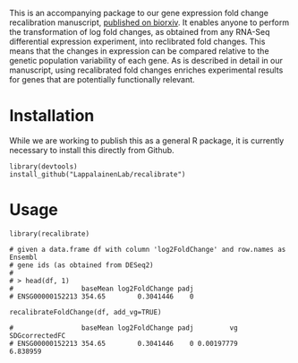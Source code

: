 
This is an accompanying package to our gene expression fold change recalibration
manuscript, [published on biorxiv](https://www.biorxiv.org/content/10.1101/2024.04.10.588830v1).
It enables anyone to perform the transformation of log fold changes, as obtained
from any RNA-Seq differential expression experiment, into reclibrated fold
changes. This means that the changes in expression can be compared relative
to the genetic population variability of each gene.
As is described in detail in our manuscript, using recalibrated fold changes
enriches experimental results for genes that are potentially functionally
relevant.

# Installation

While  we are working to publish this as a general R package, it is currently
necessary to install this directly from Github.

```{r}
library(devtools)
install_github("LappalainenLab/recalibrate")
```

# Usage

```{r}
library(recalibrate)

# given a data.frame df with column 'log2FoldChange' and row.names as Ensembl
# gene ids (as obtained from DESeq2)
#
# > head(df, 1)
#                 baseMean log2FoldChange padj
# ENSG00000152213 354.65        0.3041446    0

recalibrateFoldChange(df, add_vg=TRUE)

#                 baseMean log2FoldChange padj         vg SDGcorrectedFC
# ENSG00000152213 354.65        0.3041446    0 0.00197779       6.838959
```
